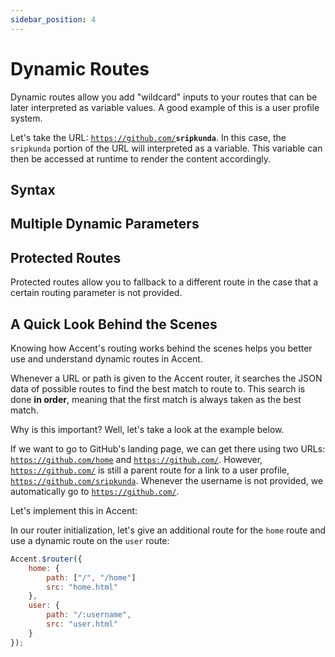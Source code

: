 ```yaml
---
sidebar_position: 4
---
```


# Dynamic Routes

Dynamic routes allow you add "wildcard" inputs to your routes that can be later interpreted as variable values. A good example of this is a user profile system. 

Let's take the URL: <code>https://github.com/<b>sripkunda</b></code>. In this case, the `sripkunda` portion of the URL will interpreted as a variable. This variable can then be accessed at runtime to render the content accordingly. 

## Syntax

## Multiple Dynamic Parameters

## Protected Routes

Protected routes allow you to fallback to a different route in the case that a certain routing parameter is not provided. 

## A Quick Look Behind the Scenes

Knowing how Accent's routing works behind the scenes helps you better use and understand dynamic routes in Accent. 

Whenever a URL or path is given to the Accent router, it searches the JSON data of possible routes to find the best match to route to. This search is done **in order**, meaning that the first match is always taken as the best match. 

Why is this important? Well, let's take a look at the example below. 

If we want to go to GitHub's landing page, we can get there using two URLs:  <code>https://github.com/home</code> and <code>https://github.com/</code>. However, <code>https://github.com/</code> is still a parent route for a link to a user profile, <code>https://github.com/sripkunda</code>. Whenever the username is not provided, we automatically go to <code>https://github.com/</code>. 

Let's implement this in Accent: 

In our router initialization, let's give an additional route for the `home` route and use a dynamic route on the `user` route: 

```js
Accent.$router({
    home: {
        path: ["/", "/home"]
        src: "home.html"
    },
    user: {
        path: "/:username", 
        src: "user.html"
    }
});
```
